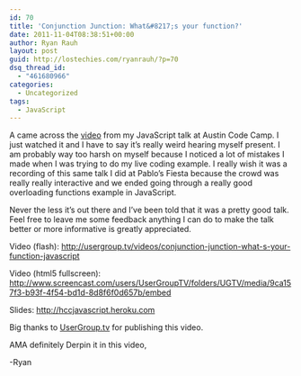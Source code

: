```yaml
---
id: 70
title: 'Conjunction Junction: What&#8217;s your function?'
date: 2011-11-04T08:38:51+00:00
author: Ryan Rauh
layout: post
guid: http://lostechies.com/ryanrauh/?p=70
dsq_thread_id:
  - "461680966"
categories:
  - Uncategorized
tags:
  - JavaScript
---
```

A came across the [video](http://usergroup.tv/videos/conjunction-junction-what-s-your-function-javascript) from my JavaScript talk at Austin Code Camp. I just watched it and I have to say it&#8217;s really weird hearing myself present. I am probably way too harsh on myself because I noticed a lot of mistakes I made when I was trying to do my live coding example. I really wish it was a recording of this same talk I did at Pablo&#8217;s Fiesta because the crowd was really really interactive and we ended going through a really good overloading functions example in JavaScript.

Never the less it&#8217;s out there and I&#8217;ve been told that it was a pretty good talk. Feel free to leave me some feedback anything I can do to make the talk better or more informative is greatly appreciated. 

Video (flash): <http://usergroup.tv/videos/conjunction-junction-what-s-your-function-javascript>
  
Video (html5 fullscreen): <http://www.screencast.com/users/UserGroupTV/folders/UGTV/media/9ca157f3-b93f-4f54-bd1d-8d8f6f0d657b/embed>
  
Slides: <http://hccjavascript.heroku.com>



Big thanks to [UserGroup.tv](http://usergroup.tv) for publishing this video.

AMA definitely Derpin it in this video,

-Ryan